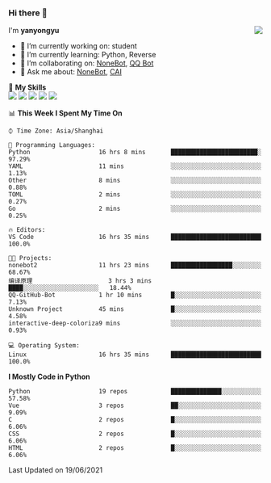 ### Hi there 👋

<a href="#">
  <img align="right" src="https://github-readme-stats.vercel.app/api?username=yanyongyu&count_private=true&show_icons=true&bg_color=15,f2f7fd,E0EAFC" />
</a>

I'm **yanyongyu**

- 🔭 I’m currently working on: student
- 🌱 I’m currently learning: Python, Reverse
- 👯 I’m collaborating on: [NoneBot](https://github.com/nonebot), [QQ Bot](https://github.com/Mrs4s/go-cqhttp)
- 💬 Ask me about: [NoneBot](https://github.com/nonebot), [CAI](https://github.com/cscs181/CAI)

🌟 **My Skills**  
![](https://img.shields.io/badge/-Python-3e74a2?style=flat-square&logo=Python&logoColor=fff)
![](https://img.shields.io/badge/-Vue-4fc08d?style=flat-square&logo=Vue.js&logoColor=fff)
![](https://img.shields.io/badge/-Node.js-339933?style=flat-square&logo=Node.js&logoColor=fff)
![](https://img.shields.io/badge/-Docker-2496ED?style=flat-square&logo=Docker&logoColor=fff)
![](https://img.shields.io/badge/-Linux-000000?style=flat-square&logo=Linux&logoColor=fff)

<!--START_SECTION:waka-->
📊 **This Week I Spent My Time On** 

```text
⌚︎ Time Zone: Asia/Shanghai

💬 Programming Languages: 
Python                   16 hrs 8 mins       ████████████████████████░   97.29% 
YAML                     11 mins             ░░░░░░░░░░░░░░░░░░░░░░░░░   1.13% 
Other                    8 mins              ░░░░░░░░░░░░░░░░░░░░░░░░░   0.88% 
TOML                     2 mins              ░░░░░░░░░░░░░░░░░░░░░░░░░   0.27% 
Go                       2 mins              ░░░░░░░░░░░░░░░░░░░░░░░░░   0.25%

🔥 Editors: 
VS Code                  16 hrs 35 mins      █████████████████████████   100.0%

🐱‍💻 Projects: 
nonebot2                 11 hrs 23 mins      █████████████████░░░░░░░░   68.67% 
编译原理                     3 hrs 3 mins        ████░░░░░░░░░░░░░░░░░░░░░   18.44% 
QQ-GitHub-Bot            1 hr 10 mins        █░░░░░░░░░░░░░░░░░░░░░░░░   7.13% 
Unknown Project          45 mins             █░░░░░░░░░░░░░░░░░░░░░░░░   4.58% 
interactive-deep-coloriza9 mins              ░░░░░░░░░░░░░░░░░░░░░░░░░   0.93%

💻 Operating System: 
Linux                    16 hrs 35 mins      █████████████████████████   100.0%

```

**I Mostly Code in Python** 

```text
Python                   19 repos            ██████████████░░░░░░░░░░░   57.58% 
Vue                      3 repos             ██░░░░░░░░░░░░░░░░░░░░░░░   9.09% 
C                        2 repos             █░░░░░░░░░░░░░░░░░░░░░░░░   6.06% 
CSS                      2 repos             █░░░░░░░░░░░░░░░░░░░░░░░░   6.06% 
HTML                     2 repos             █░░░░░░░░░░░░░░░░░░░░░░░░   6.06%

```



 Last Updated on 19/06/2021
<!--END_SECTION:waka-->
